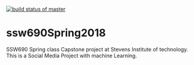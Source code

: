 [![build status of master](https://travis-ci.org/justinak/ssw690Spring2018.svg?branch=master)](https://travis-ci.org/justinak/ssw690Spring2018)
# ssw690Spring2018
SSW690 Spring class Capstone project at Stevens Institute of technology. This is a Social Media Project with machine Learning.

